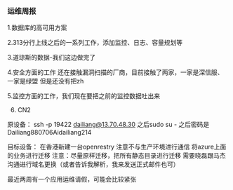 ### 运维周报

1.数据库的高可用方案
  

2.313分行上线之后的一系列工作，添加监控、日志、容量规划等

3.道琼斯的数据-我们这边做完了          

4.安全方面的工作
  还在接触漏洞扫描的厂商，目前接触了两家，一家是深信服、一家是绿盟
  但是还没有把zh

5.监控方面的工作，我们现在要把之前的监控数据吐出来        

6. CN2 






原设备：
ssh -p 19422 dailiang@13.70.48.30
之后sudo su - 
之后密码是 Dailiang880706Aidailiang214

目标设备：
在香港新建一台openrestry
注意不与生产环境进行通信
	将azure上面的业务进行迁移
注意：尽量原样迁移，把所有静态目录进行迁移
需要晓磊跟马杰沟通进行域名更换（或者告诉我解析，我来发送正式邮件也可）


最近两周有一个应用运维请假，可能会比较紧张
